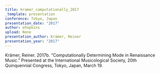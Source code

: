 ```yaml
---
title: kramer_computationally_2017
_template: presentation
conference: Tokyo, Japan
presentation_date: "2017"
author: ehopkins
upload: None
presentation_author: Krämer, Reiner
presentation_year: "2017"
---
```

Krämer, Reiner. 2017b. “Computationally Determining Mode in Renaissance Music.” Presented at the International Musicological Society, 20th Quinquennial Congress, Tokyo, Japan, March 19.